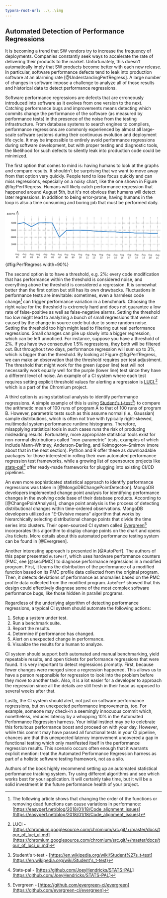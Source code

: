 ```yaml
---
typora-root-url: ..\..\img
---
```


## Automated Detection of Performance Regressions

It is becoming a trend that SW vendors try to increase the frequency of deployments. Companies constantly seek ways to accelerate the rate of delivering their products to the market. Unfortunately, this doesn't automatically imply that SW products become better with each new release. In particular, software performance defects tend to leak into production software at an alarming rate [@UnderstandingPerfRegress]. A large number of changes in software impose a challenge to analyze all of those results and historical data to detect performance regressions.

Software performance regressions are defects that are erroneously introduced into software as it evolves from one version to the next. Catching performance bugs and improvements means detecting which commits change the performance of the software (as measured by performance tests) in the presence of the noise from the testing infrastructure. From database systems to search engines to compilers, performance regressions are commonly experienced by almost all large-scale software systems during their continuous evolution and deployment life cycle. It may be impossible to entirely avoid performance regressions during software development, but with proper testing and diagnostic tools, the likelihood for such defects to silently leak into production code could be minimized.

The first option that comes to mind is: having humans to look at the graphs and compare results. It shouldn't be surprising that we want to move away from that option very quickly. People tend to lose focus quickly and can miss regressions, especially on a noisy chart, like the one shown in Figure @fig:PerfRegress. Humans will likely catch performance regression that happened around August 5th, but it's not obvious that humans will detect later regressions. In addition to being error-prone, having humans in the loop is also a time consuming and boring job that must be performed daily.

![Performance trend graph for four tests with a small drop in performance on August 5th (the higher value, the better). *© Image from [@MongoDBChangePointDetection]*](../../img/measurements/PerfRegressions.png){#fig:PerfRegress width=90%}

The second option is to have a threshold, e.g. 2%: every code modification that has performance within the threshold is considered noise, and everything above the threshold is considered a regression. It is somewhat better than the first option but still has its own drawbacks. Fluctuations in performance tests are inevitable: sometimes, even a harmless code change[^3] can trigger performance variation in a benchmark. Choosing the right value for the threshold is extremely hard and does not guarantee a low rate of false-positive as well as false-negative alarms. Setting the threshold too low might lead to analyzing a bunch of small regressions that were not caused by the change in source code but due to some random noise. Setting the threshold too high might lead to filtering out real performance regressions. Small changes can pile up slowly into a bigger regression, which can be left unnoticed. For instance, suppose you have a threshold of 2%. If you have two consecutive 1.5% regressions, they both will be filtered out. But throughout two days, performance regression will sum up to 3%, which is bigger than the threshold. By looking at Figure @fig:PerfRegress, we can make an observation that the threshold requires per test adjustment. The threshold that might work for the green (upper line) test will not necessarily work equally well for the purple (lower line) test since they have a different level of noise. An example of a CI system where each test requires setting explicit threshold values for alerting a regression is [LUCI](https://chromium.googlesource.com/chromium/src.git/+/master/docs/tour_of_luci_ui.md),[^2] which is a part of the Chromium project.

A third option is using statistical analysis to identify performance regressions. A simple example of this is using [Student's t-test](https://en.wikipedia.org/wiki/Student's_t-test)[^5]) to compare the arithmetic mean of 100 runs of program A to that of 100 runs of program B. However, parametric tests such as this assume normal (i.e., Gaussian) sample distributions, which is often not true with typically right-skewed, multimodal system performance runtime histograms. Therefore, misapplying statistical tools in such cases runs the risk of producing misleading results. Fortunately, more appropriate statistical tools exist for non-normal distributions called "non-parametric" tests, examples of which include Mann-Whitney, Anderson-Darling, and Kolmogorov–Smirnov (more about that in the next section). Python and R offer these as downloadable packages for those interested in rolling their own automated performance regression test frameworks, while a growing list of opensource projects like [stats-pal](https://github.com/JoeyHendricks/STATS-PAL)[^6] offer ready-made frameworks for plugging into existing CI/CD pipelines.

An even more sophisticated statistical approach to identify performance regressions was taken in [@MongoDBChangePointDetection]. MongoDB developers implemented change point analysis for identifying performance changes in the evolving code base of their database products. According to [@ChangePointAnalysis], change point analysis is the process of detecting distributional changes within time-ordered observations. MongoDB developers utilized an "E-Divisive means" algorithm that works by hierarchically selecting distributional change points that divide the time series into clusters. Their open-sourced CI system called [Evergreen](https://github.com/evergreen-ci/evergreen)[^4] incorporates this algorithm to display change points on the chart and opens Jira tickets. More details about this automated performance testing system can be found in [@Evergreen].

Another interesting approach is presented in [@AutoPerf]. The authors of this paper presented `AutoPerf`, which uses hardware performance counters (PMC, see [@sec:PMC]) to diagnose performance regressions in a modified program. First, it learns the distribution of the performance of a modified function based on its PMC profile data collected from the original program. Then, it detects deviations of performance as anomalies based on the PMC profile data collected from the modified program. `AutoPerf` showed that this design could effectively diagnose some of the most complex software performance bugs, like those hidden in parallel programs.

Regardless of the underlying algorithm of detecting performance regressions, a typical CI system should automate the following actions:

1. Setup a system under test.
2. Run a benchmark suite.
3. Report the results.
4. Determine if performance has changed.
5. Alert on unexpected change in performance.
6. Visualize the results for a human to analyze.

CI system should support both automated and manual benchmarking, yield repeatable results, and open tickets for performance regressions that were found. It is very important to detect regressions promptly. First, because fewer changes were merged since a regression happened. This allows us to have a person responsible for regression to look into the problem before they move to another task. Also, it is a lot easier for a developer to approach the regression since all the details are still fresh in their head as opposed to several weeks after that.

Lastly, the CI system should alert, not just on software performance regressions, but on unexpected performance improvements, too. For example, someone may check-in a seemingly innocuous commit which, nonetheless, reduces latency by a whopping 10% in the Automated Performance Regression harness. Your initial instinct may be to celebrate this fortuitous performance boost and proceed on with your day. However, while this commit may have passed all functional tests in your CI pipeline, chances are that this unexpected latency improvement uncovered a gap in functional testing which only manifested itself in the performance regression results. This scenario occurs often enough that it warrants explicit mention: treat the Automated Performance Regression harness as part of a holistic software testing framework, not as a silo.

Authors of the book highly recommend setting up an automated statistical performance tracking system. Try using different algorithms and see which works best for your application. It will certainly take time, but it will be a solid investment in the future performance health of your project.

[^2]: LUCI - [https://chromium.googlesource.com/chromium/src.git/+/master/docs/tour_of_luci_ui.md](https://chromium.googlesource.com/chromium/src.git/+/master/docs/tour_of_luci_ui.md)
[^3]: The following article shows that changing the order of the functions or removing dead functions can cause variations in performance: [https://easyperf.net/blog/2018/01/18/Code_alignment_issues](https://easyperf.net/blog/2018/01/18/Code_alignment_issues)
[^4]: Evergreen - [https://github.com/evergreen-ci/evergreen](https://github.com/evergreen-ci/evergreen)
[^5]: Student's t-test - [https://en.wikipedia.org/wiki/Student%27s_t-test](https://en.wikipedia.org/wiki/Student's_t-test)
[^6]: Stats-pal - [https://github.com/JoeyHendricks/STATS-PAL](https://github.com/JoeyHendricks/STATS-PAL)